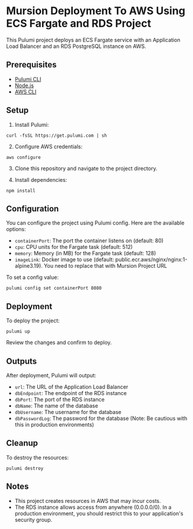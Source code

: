 
# Mursion Deployment To AWS Using ECS Fargate and RDS Project

This Pulumi project deploys an ECS Fargate service with an Application Load Balancer and an RDS PostgreSQL instance on AWS.

## Prerequisites

- [Pulumi CLI](https://www.pulumi.com/docs/get-started/install/)
- [Node.js](https://nodejs.org/)
- [AWS CLI](https://aws.amazon.com/cli/)

## Setup

1. Install Pulumi:
```shell
curl -fsSL https://get.pulumi.com | sh
```

2. Configure AWS credentials:
```shell
aws configure
```

3. Clone this repository and navigate to the project directory.

4. Install dependencies:
```shell
npm install
```

## Configuration

You can configure the project using Pulumi config. Here are the available options:

- `containerPort`: The port the container listens on (default: 80)
- `cpu`: CPU units for the Fargate task (default: 512)
- `memory`: Memory (in MB) for the Fargate task (default: 128)
- `imageLink`: Docker image to use (default: public.ecr.aws/nginx/nginx:1-alpine3.19). You need to replace that with Mursion Project URL

To set a config value:

```shell
pulumi config set containerPort 8080
```

## Deployment

To deploy the project:

```shell
pulumi up
```

Review the changes and confirm to deploy.

## Outputs

After deployment, Pulumi will output:

- `url`: The URL of the Application Load Balancer
- `dbEndpoint`: The endpoint of the RDS instance
- `dbPort`: The port of the RDS instance
- `dbName`: The name of the database
- `dbUsername`: The username for the database
- `dbPasswordLog`: The password for the database (Note: Be cautious with this in production environments)

## Cleanup

To destroy the resources:

```shell
pulumi destroy
```

## Notes

- This project creates resources in AWS that may incur costs.
- The RDS instance allows access from anywhere (0.0.0.0/0). In a production environment, you should restrict this to your application's security group.
